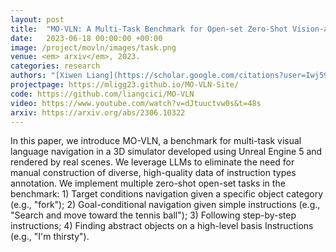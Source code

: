 ```yaml
---
layout: post
title:  "MO-VLN: A Multi-Task Benchmark for Open-set Zero-Shot Vision-and-Language Navigation"
date:   2023-06-18 00:00:00 +00:00
image: /project/movln/images/task.png
venue: <em> arxiv</em>, 2023.
categories: research
authors: "[Xiwen Liang](https://scholar.google.com/citations?user=Iwj59kkAAAAJ)*, Liang Ma*, <strong>Shanshan Guo</strong>, [Jianhua Han](https://scholar.google.com/citations?hl=en&user=OEPMQEMAAAAJ), [Hang Xu](https://xuhangcn.github.io/), Shikui Ma, [Xiaodan Liang](https://lemondan.github.io/)(*equal contribution)"
projectpage: https://mligg23.github.io/MO-VLN-Site/
code: https://github.com/liangcici/MO-VLN
video: https://www.youtube.com/watch?v=dJtuuctvw0s&t=48s
arxiv: https://arxiv.org/abs/2306.10322
---
```

In this paper, we introduce MO-VLN, a benchmark for multi-task visual language navigation in a 3D simulator developed using Unreal Engine 5 and rendered by real scenes. We leverage LLMs to eliminate the need for manual construction of diverse, high-quality data of instruction types
annotation. We implement multiple zero-shot open-set tasks in the benchmark: 1) Target conditions navigation given a specific object category (e.g., "fork"); 2) Goal-conditional navigation given simple instructions (e.g., "Search and move toward the tennis ball"); 3) Following step-by-step instructions; 4) Finding abstract objects on a high-level basis Instructions (e.g., "I'm thirsty").